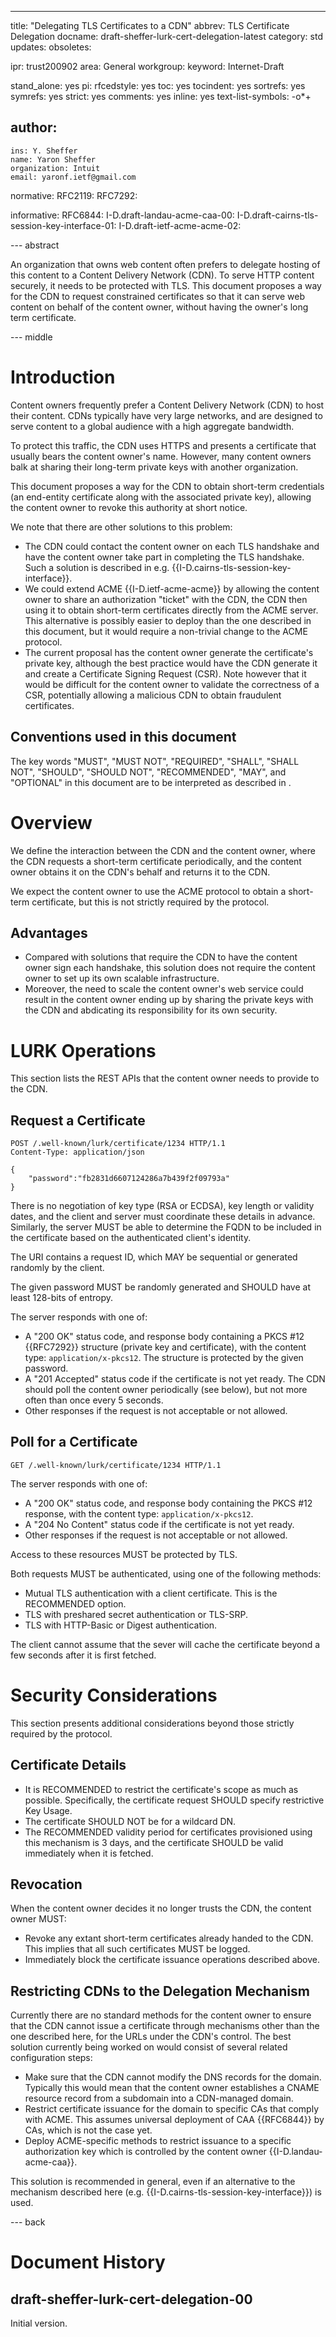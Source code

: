 ---
title: "Delegating TLS Certificates to a CDN" 
abbrev: TLS Certificate Delegation
docname: draft-sheffer-lurk-cert-delegation-latest
category: std
updates: 
obsoletes:

ipr: trust200902
area: General
workgroup:
keyword: Internet-Draft

stand_alone: yes
pi:
  rfcedstyle: yes
  toc: yes
  tocindent: yes
  sortrefs: yes
  symrefs: yes
  strict: yes
  comments: yes
  inline: yes
  text-list-symbols: -o*+

author:
  -
    ins: Y. Sheffer
    name: Yaron Sheffer
    organization: Intuit
    email: yaronf.ietf@gmail.com

normative:
  RFC2119:
  RFC7292:

informative:
  RFC6844:
  I-D.draft-landau-acme-caa-00:
  I-D.draft-cairns-tls-session-key-interface-01:
  I-D.draft-ietf-acme-acme-02:

--- abstract

An organization that owns web content often prefers to delegate hosting of this content
to a Content Delivery Network (CDN). To serve HTTP content securely, it needs to be
protected with TLS. This document proposes a way for the CDN
to request constrained certificates so that it can serve web content on behalf
of the content owner, without having the owner's
long term certificate.

--- middle

# Introduction

Content owners frequently prefer a Content Delivery Network (CDN)
to host their content. CDNs typically have very large networks, and are designed
to serve content to a global audience with a high aggregate bandwidth.

To protect this traffic, the CDN uses HTTPS and presents a certificate that
usually bears the content owner's name. However, many content owners
balk at sharing their long-term private keys with another organization.

This document proposes a way for the CDN to obtain
short-term credentials (an end-entity certificate along with the associated private key),
allowing the content owner to revoke this authority at short
notice.

We note that there are other solutions to this problem:

* The CDN
could contact the content owner on each TLS handshake and have the content
owner take part in completing the TLS handshake. Such a solution is described in
e.g. {{I-D.cairns-tls-session-key-interface}}.
* We could extend ACME {{I-D.ietf-acme-acme}} by allowing the content owner to share an authorization
"ticket" with the CDN, the CDN then using it to obtain short-term
certificates directly from the ACME server. This alternative is possibly easier
to deploy than the one described in this document, but
it would require a non-trivial change to the ACME protocol.
* The current proposal has the content owner generate the certificate's private key,
although the best practice would have the CDN generate it and create a Certificate
Signing Request (CSR). Note however that it would be difficult for the content owner to validate the
correctness of a CSR,
potentially allowing a malicious CDN to obtain fraudulent certificates.

## Conventions used in this document
The key words "MUST", "MUST NOT", "REQUIRED", "SHALL", "SHALL NOT", "SHOULD",
"SHOULD NOT", "RECOMMENDED", "MAY", and "OPTIONAL" in this document are to be
interpreted as described in <xref target="RFC2119"/>.

# Overview

We define the interaction between the CDN and the content owner, where the CDN
requests a short-term certificate periodically, and the content owner obtains it
on the CDN's behalf and returns it to the CDN.

We expect the content owner to use the ACME protocol to obtain a short-term certificate,
but this is not strictly required by the protocol.

## Advantages

* Compared with solutions that require the CDN to have the content owner sign each
handshake, this solution does not require the content owner to set up its own
scalable infrastructure.
* Moreover, the need to scale the content owner's web service could result in the content
owner ending up by sharing the private keys with the CDN and abdicating its responsibility
for its own security.

# LURK Operations

This section lists the REST APIs that the content owner needs to provide to the CDN.

## Request a Certificate

~~~
POST /.well-known/lurk/certificate/1234 HTTP/1.1
Content-Type: application/json

{
    "password":"fb2831d6607124286a7b439f2f09793a"
}
~~~

There is no negotiation of key type (RSA or ECDSA), key length or validity dates,
and the client and server
must coordinate these details in advance.
Similarly, the server MUST be able to determine the FQDN to be included in the certificate
based on the authenticated client's identity.

The URI contains a request ID, which MAY be sequential or generated randomly
by the client.

The given password MUST be randomly generated and SHOULD
have at least 128-bits of entropy.

The server responds with one of:

* A "200 OK" status code, and response body containing a PKCS #12 {{RFC7292}} structure
(private key and certificate), with the content type:
`application/x-pkcs12`.
The structure is protected by the given password.
* A "201 Accepted" status code if the certificate is not yet ready. The CDN should poll
the content owner periodically (see below), but not more often than once every 5 seconds.
* Other responses if the request is not acceptable or not allowed.

## Poll for a Certificate

~~~
GET /.well-known/lurk/certificate/1234 HTTP/1.1
~~~

The server responds with one of:

* A "200 OK" status code, and response body containing the PKCS #12 response, with the content type:
`application/x-pkcs12`.
* A "204 No Content" status code if the certificate is not yet ready.
* Other responses if the request is not acceptable or not allowed.

Access to these resources MUST be protected by TLS.

Both requests MUST be authenticated, using one of the following methods:

* Mutual TLS authentication with a client certificate. This is the RECOMMENDED option.
* TLS with preshared secret authentication or TLS-SRP.
* TLS with HTTP-Basic or Digest authentication.

The client cannot assume that the sever will cache the certificate beyond a few seconds
after it is first fetched.

# Security Considerations

This section presents additional considerations beyond those strictly required by the protocol.

## Certificate Details

* It is RECOMMENDED to restrict the certificate's scope as much as possible.
Specifically, the certificate request SHOULD specify restrictive Key Usage.
* The certificate SHOULD NOT be for a wildcard DN.
* The RECOMMENDED validity period for certificates provisioned using this
mechanism is 3 days, and the certificate SHOULD be valid immediately when it is fetched.

## Revocation

When the content owner decides it no longer trusts the CDN, the content owner MUST:

* Revoke any extant short-term certificates already handed to the CDN. This implies
that all such certificates MUST be logged.
* Immediately block the certificate issuance operations described above.

## Restricting CDNs to the Delegation Mechanism

Currently there are no standard methods for the content owner to ensure that
the CDN cannot issue a certificate through mechanisms other than the one described here,
for the URLs under the CDN's control.
The best solution currently being worked on would consist of several related
configuration steps:

 * Make sure that the CDN cannot modify the DNS records for the domain.
 Typically this would mean that the content owner establishes a CNAME resource record
 from a subdomain into a CDN-managed domain.
 * Restrict certificate issuance for the domain to specific CAs that comply
 with ACME. This assumes
 universal deployment of CAA {{RFC6844}} by CAs, which is not the case yet.
 * Deploy ACME-specific methods to restrict issuance to a specific authorization
 key which is controlled by the content owner {{I-D.landau-acme-caa}}.

This solution is recommended in general, even if an alternative to the
mechanism described here (e.g. {{I-D.cairns-tls-session-key-interface}}) is used.

--- back

# Document History

## draft-sheffer-lurk-cert-delegation-00

Initial version.
